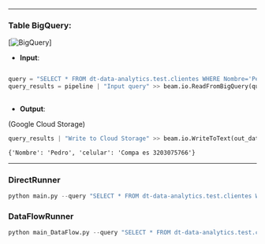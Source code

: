 
---

### Table BigQuery:

[<img alt="BigQuery" src="https://res.cloudinary.com/xaiop/image/upload/v1670442434/Untitled_qedshu.png"/>]

- **Input**:

```python

query = "SELECT * FROM dt-data-analytics.test.clientes WHERE Nombre='Pedro'"
query_results = pipeline | "Input query" >> beam.io.ReadFromBigQuery(query = query,
                                                                             use_standard_sql=True)
```

- **Output**:

(Google Cloud Storage)

```python
query_results | "Write to Cloud Storage" >> beam.io.WriteToText(out_data, file_name_suffix=".txt")
```

`{'Nombre': 'Pedro', 'celular': 'Compa es 3203075766'}`

---

### DirectRunner

```python
python main.py --query "SELECT * FROM dt-data-analytics.test.clientes WHERE Nombre='Pedro'" --out_data out/resultado_query_filtro
```

### DataFlowRunner

```python
python main_DataFlow.py --query "SELECT * FROM dt-data-analytics.test.clientes WHERE Nombre='Pedro'" --out_data gs://pruebas-dt-data-analytics/out/salida
```
